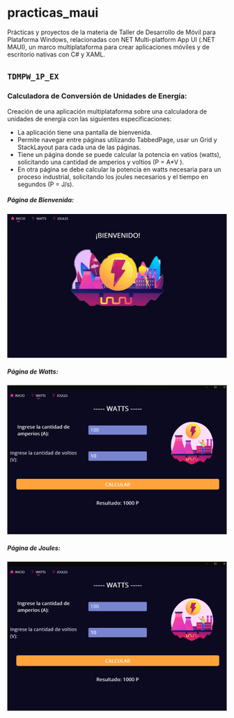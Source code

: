 # practicas_maui 
Prácticas y proyectos de la materia de Taller de Desarrollo de Móvil para Plataforma Windows, relacionadas con NET Multi-platform App UI (.NET MAUI), un marco multiplataforma para crear aplicaciones móviles y de escritorio nativas con C# y XAML. 

## `TDMPW_1P_EX` 
### **Calculadora de Conversión de Unidades de Energía**: 
Creación de una aplicación multiplataforma sobre una calculadora de unidades de energía con las siguientes especificaciones:
* La aplicación tiene una pantalla de bienvenida.
* Permite navegar entre páginas utilizando TabbedPage, usar un Grid y StackLayout para cada una de las páginas.
* Tiene un página donde se puede calcular la potencia en vatios (watts), solicitando una cantidad de amperios y voltios (P = A*V ).
* En otra página se debe calcular la potencia en watts necesaria para un proceso industrial, solicitando los joules necesarios y el tiempo en segundos (P = J/s).

##### Página de Bienvenida: 
![Calculadora Unidades de Energía](imagenes/calculadora_inicio.png) 

##### Página de Watts: 
![Calculadora Unidades de Energía](imagenes/calculadora_watts.png) 

##### Página de Joules: 
![Calculadora Unidades de Energía](imagenes/calculadora_watts.png)
